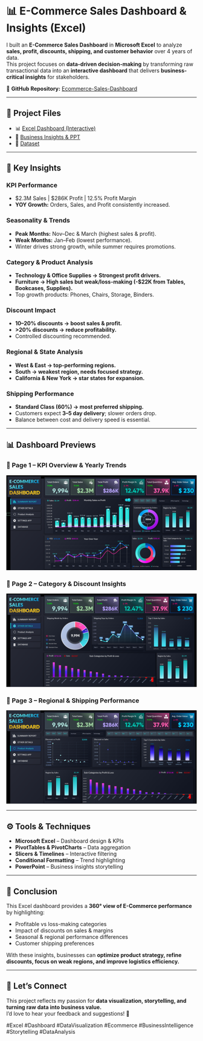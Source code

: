 # 📊 E-Commerce Sales Dashboard & Insights (Excel)

I built an **E-Commerce Sales Dashboard** in **Microsoft Excel** to analyze **sales, profit, discounts, shipping, and customer behavior** over 4 years of data.  
This project focuses on **data-driven decision-making** by transforming raw transactional data into an **interactive dashboard** that delivers **business-critical insights** for stakeholders.  

🔗 **GitHub Repository:** [Ecommerce-Sales-Dashboard](https://github.com/Muhammad-Jan/Ecommerce-Sales-Dashboard)  

---

## 📂 Project Files  
- 📊 [Excel Dashboard (Interactive)](https://github.com/Muhammad-Jan/Ecommerce-Sales-Dashboard/blob/main/E-Commerce%20dashboard.xlsx)  
- 📑 [Business Insights & PPT](https://github.com/Muhammad-Jan/Ecommerce-Sales-Dashboard/blob/main/E-Commerce%20Business%20Problems%20%26%20Insights.pptx)  
- 📂 [Dataset](https://github.com/Muhammad-Jan/Ecommerce-Sales-Dashboard/blob/main/E_Commerce_data.csv)  

---

## 🔎 Key Insights  

### KPI Performance  
- $2.3M Sales | $286K Profit | 12.5% Profit Margin  
- **YOY Growth:** Orders, Sales, and Profit consistently increased.  

### Seasonality & Trends  
- **Peak Months:** Nov–Dec & March (highest sales & profit).  
- **Weak Months:** Jan–Feb (lowest performance).  
- Winter drives strong growth, while summer requires promotions.  

### Category & Product Analysis  
- **Technology & Office Supplies → Strongest profit drivers.**  
- **Furniture → High sales but weak/loss-making (-$22K from Tables, Bookcases, Supplies).**  
- Top growth products: Phones, Chairs, Storage, Binders.  

### Discount Impact  
- **10–20% discounts → boost sales & profit.**  
- **>20% discounts → reduce profitability.**  
- Controlled discounting recommended.  

### Regional & State Analysis  
- **West & East → top-performing regions.**  
- **South → weakest region, needs focused strategy.**  
- **California & New York → star states for expansion.**  

### Shipping Performance  
- **Standard Class (60%) → most preferred shipping.**  
- Customers expect **3–5 day delivery**; slower orders drop.  
- Balance between cost and delivery speed is essential.  

---

## 📊 Dashboard Previews  

### 📌 Page 1 – KPI Overview & Yearly Trends  
![Dashboard Page 1](https://github.com/Muhammad-Jan/Ecommerce-Sales-Dashboard/blob/main/Dashboard%20Page-1.png)  

### 📌 Page 2 – Category & Discount Insights  
![Dashboard Page 2](https://github.com/Muhammad-Jan/Ecommerce-Sales-Dashboard/blob/main/Dashboard%20Page-2.png)  

### 📌 Page 3 – Regional & Shipping Performance  
![Dashboard Page 3](https://github.com/Muhammad-Jan/Ecommerce-Sales-Dashboard/blob/main/Dashboard%20Page-3.png)  

---

## ⚙️ Tools & Techniques  
- **Microsoft Excel** – Dashboard design & KPIs  
- **PivotTables & PivotCharts** – Data aggregation  
- **Slicers & Timelines** – Interactive filtering  
- **Conditional Formatting** – Trend highlighting  
- **PowerPoint** – Business insights storytelling  

---

## 🚀 Conclusion  
This Excel dashboard provides a **360° view of E-Commerce performance** by highlighting:  
- Profitable vs loss-making categories  
- Impact of discounts on sales & margins  
- Seasonal & regional performance differences  
- Customer shipping preferences  

With these insights, businesses can **optimize product strategy, refine discounts, focus on weak regions, and improve logistics efficiency.**  

---

## 🤝 Let’s Connect  
This project reflects my passion for **data visualization, storytelling, and turning raw data into business value.**  
I’d love to hear your feedback and suggestions! 🚀  

#Excel #Dashboard #DataVisualization #Ecommerce #BusinessIntelligence #Storytelling #DataAnalysis  
